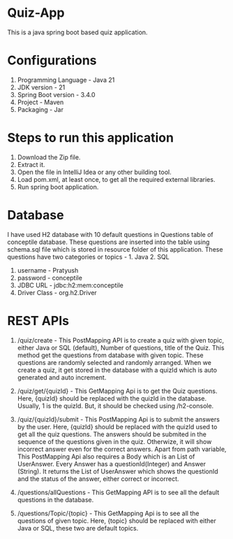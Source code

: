 # Quiz-App
This is a java spring boot based quiz application.
# Configurations
1. Programming Language - Java 21
2. JDK version - 21
3. Spring Boot version - 3.4.0
4. Project - Maven
5. Packaging - Jar

# Steps to run this application
1. Download the Zip file.
2. Extract it.
3. Open the file in IntelliJ Idea or any other building tool.
4. Load pom.xml, at least once, to get all the required external libraries.
5. Run spring boot application.

# Database
I have used H2 database with 10 default questions in Questions table of conceptile database.
These questions are inserted into the table using schema.sql file which is stored in resource folder of this application.
These questions have two categories or topics - 1. Java 2. SQL

1. username - Pratyush
2. password - conceptile
3. JDBC URL - jdbc:h2:mem:conceptile
4. Driver Class - org.h2.Driver

# REST APIs
1. /quiz/create - This PostMapping API is to create a quiz with given topic, either Java or SQL (default), Number of questions, title of the Quiz. This method get the questions from database with given topic. These questions are randomly selected and randomly arranged. When we create a quiz, it get stored in the database with a quizId which is auto generated and auto increment.

2. /quiz/get/{quizId} - This GetMapping Api is to get the Quiz questions. Here, {quizId} should be replaced with the quizId in the database. Usually, 1 is the quizId. But, it should be checked using /h2-console.

3. /quiz/{quizId}/submit - This PostMapping Api is to submit the answers by the user. Here, {quizId} should be replaced with the quizId used to get all the quiz questions. The answers should be submited in the sequence of the questions given in the quiz. Otherwize, it will show incorrect answer even for the correct answers.
   Apart from path variable, This PostMapping Api also requires a Body which is an List of UserAnswer. Every Answer has a questionId(Integer) and Answer (String).
   It returns the List of UserAnswer which shows the questionId and the status of the answer, either correct or incorrect.

5. /questions/allQuestions - This GetMapping API is to see all the default questions in the database.

6. /questions/Topic/{topic} - This GetMapping Api is to see all the questions of given topic. Here, {topic} should be replaced with either Java or SQL, these two are default topics.
